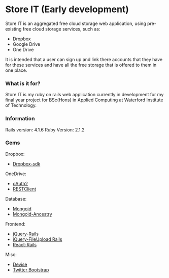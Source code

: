 # Store IT (Early development)
Store IT is an aggregated free cloud storage web application, using pre-existing free cloud storage services, such as:
* Dropbox
* Google Drive
* One Drive

It is intended that a user can sign up and link there accounts that they have for these services and have all the free storage that is offered to them in one place.
### What is it for?
Store IT is my ruby on rails web application currently in development for my final year project for BSc(Hons) in Applied Computing at Waterford Institute of Technology.

### Information
Rails version: 4.1.6
Ruby Version: 2.1.2


### Gems

Dropbox:
* [Dropbox-sdk](https://github.com/dropbox/dropbox-sdk-ruby)

OneDrive:
* [oAuth2](https://github.com/intridea/oauth2)
* [RESTClient](https://github.com/rest-client/rest-client)

Database:
* [Mongoid](https://github.com/mongodb/mongoid)
* [Mongoid-Ancestry](https://github.com/skyeagle/mongoid-ancestry)

Frontend:
* [jQuery-Rails](https://github.com/rails/jquery-rails)
* [jQuery-FileUpload Rails](https://github.com/tors/jquery-fileupload-rails)
* [React-Rails](https://github.com/reactjs/react-rails)

Misc:
* [Devise](https://github.com/plataformatec/devise)
* [Twitter Bootstrap](https://github.com/seyhunak/twitter-bootstrap-rails)
